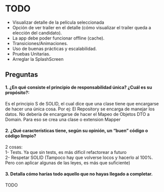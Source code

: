 # TODO

- Visualizar detalle de la película seleccionada  
- Opción de ver trailer en el detalle (cómo visualizar el trailer queda a elección del candidato).  
- La app debe poder funcionar offline (cache).  
- Transiciones/Animaciones.  
- Uso de buenas prácticas y escalabilidad.  
- Pruebas Unitarias.  
- Arreglar la SplashScreen

## Preguntas

#### 1. ¿En qué consiste el principio de responsabilidad única? ¿Cuál es su propósito?:
Es el principio S de SOLID, el cual dice que una clase tiene que encargarse de hacer una única cosa. Por ej:
El Repository se encarga de manejar los datos. No debería de encargarse de hacer el Mapeo de Objetos DTO a Domain. Para eso se crea una clase o extension Mapper

#### 2. ¿Qué características tiene, según su opinión, un “buen” código o código limpio?
2 cosas:  
1- Tests. Ya que sin tests, es más dificil refactorear a futuro  
2- Respetar SOLID (Tampoco hay que volverse locos y hacerlo al 100%. Pero con aplicar algunas de las leyes, es más que suficiente)

#### 3. Detalla cómo harías todo aquello que no hayas llegado a completar. 
TODO
